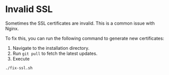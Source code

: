 # Invalid SSL

Sometimes the SSL certificates are invalid. This is a common issue with Nginx.

To fix this, you can run the following command to generate new certificates:

1. Navigate to the installation directory.
2. Run `git pull` to fetch the latest updates.
3. Execute

```bash
./fix-ssl.sh
```

